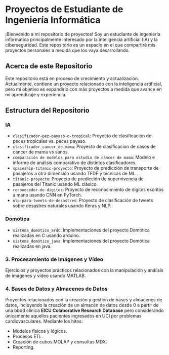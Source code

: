 # Proyectos de Estudiante de Ingeniería Informática

¡Bienvenido a mi repositorio de proyectos! Soy un estudiante de ingeniería informática principalmente interesado por la inteligencia artificial (IA) y la ciberseguridad. Este repositorio es un espacio en el que compartiré mis proyectos personales a medida que los vaya desarrollando.

## Acerca de este Repositorio

Este repositorio está en proceso de crecimiento y actualización. Actualmente, contiene un proyecto relacionado con la inteligencia artificial, pero mi objetivo es expandirlo con más proyectos a medida que avance en mi aprendizaje y experiencia.

## Estructura del Repositorio

### IA
- `clasificador-pez-payaso-o-tropical`: Proyecto de clasificación de peces tropicales vs. peces payaso.
- `clasificador_cancer_de_mama`: Proyecto de clasificacion de casos de cáncer de mama vs sanos.
- `comparación de modelos para estudio de cáncer de mama`: Modelo e informe de análisis comparativo de distintos clasificadores.
- `spaceship-titanic-proyecto`: Proyecto de predicción de transporte de pasajeros a otra dimensión usando TFDF y técnicas de ML.
- `titanic-proyecto`: Proyecto de predicción de supervivencia de pasajeros del Titanic usando ML clásico.
- `reconocedor-de-digitos`: Proyecto de reconocimiento de dígitos escritos a mano usando CNN en PyTorch.
- `nlp-para-tweets-de-desastres`: Proyecto de clasificación de tweets sobre desastres naturales usando Keras y NLP.

### Domótica
- `sistema_domótico_ardC`: Implementaciones del proyecto Domótica realizadas en C usando arduino.
- `sistema_domótico_java`: Implementaciones del proyecto Domótica realizadas en java.

### 3. Procesamiento de Imágenes y Vídeo
Ejercicios y proyectos prácticos relacionados con la manipulación y análisis de imágenes y vídeo usando MATLAB.

### 4. Bases de Datos y Almacenes de Datos
Proyectos relacionados con la creación y gestión de bases y almacenes de datos, incluyendo la creación de un almacén de datos desde 0 a partir de una bbdd clínica **EICU Colaborative Research Database** pero considerando únicamente aquellos pacientes ingresados en UCI por problemas cardiovasculares. Mediante los hitos:
- Modelos físicos y lógicos.
- Procesos ETL.
- Creación de cubos MOLAP y consultas MDX.
- Reporting.






